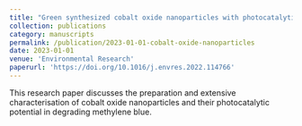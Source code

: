 ```yaml
---
title: "Green synthesized cobalt oxide nanoparticles with photocatalytic activity towards dye removal"
collection: publications
category: manuscripts
permalink: /publication/2023-01-01-cobalt-oxide-nanoparticles
date: 2023-01-01
venue: 'Environmental Research'
paperurl: 'https://doi.org/10.1016/j.envres.2022.114766'
---
```

This research paper discusses the preparation and extensive characterisation of cobalt oxide nanoparticles and their photocatalytic potential in degrading methylene blue.
